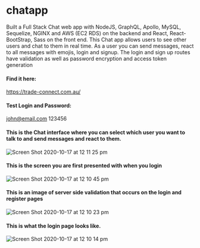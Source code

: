 # chatapp
Built a Full Stack Chat web app with NodeJS, GraphQL, Apollo, MySQL, Sequelize,  NGINX and AWS (EC2 RDS) on the backend and React, React-BootStrap, Sass on the front end.
This Chat app allows users to see other users and chat to them in real time. As a user you can send messages, react to all messages with emojis, login and signup. The login and sign up routes have validation as well as password encryption and access token generation


#### Find it here:
https://trade-connect.com.au/

#### Test Login and Password:
john@email.com
123456

#### This is the Chat interface where you can select which user you want to talk to and send messages and react to them.
![Screen Shot 2020-10-17 at 12 11 25 pm](https://user-images.githubusercontent.com/60879777/96325251-16d05400-1072-11eb-9e8f-0a9e37f832af.png)

#### This is the screen you are first presented with when you login 
![Screen Shot 2020-10-17 at 12 10 45 pm](https://user-images.githubusercontent.com/60879777/96325255-1afc7180-1072-11eb-9123-19e3c6b1f28c.png)

#### This is an image of server side validation that occurs on the login and register pages
![Screen Shot 2020-10-17 at 12 10 23 pm](https://user-images.githubusercontent.com/60879777/96325257-1c2d9e80-1072-11eb-9ca4-e286fa02cdbc.png)

#### This is what the login page looks like.
![Screen Shot 2020-10-17 at 12 10 14 pm](https://user-images.githubusercontent.com/60879777/96325259-1d5ecb80-1072-11eb-998e-7d725fca1441.png)
